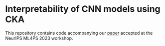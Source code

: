 # Interpretability of CNN models using CKA

This repository contains code accompanying our [paper](https://arxiv.org/abs/2311.18007) accepted at the NeurIPS ML4PS 2023 workshop.
